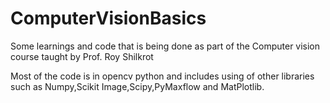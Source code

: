 # ComputerVisionBasics
Some learnings and code that is being done as part of the Computer vision course taught by Prof. Roy Shilkrot

Most of the code is in opencv python and includes using of other libraries such as Numpy,Scikit Image,Scipy,PyMaxflow and MatPlotlib.

